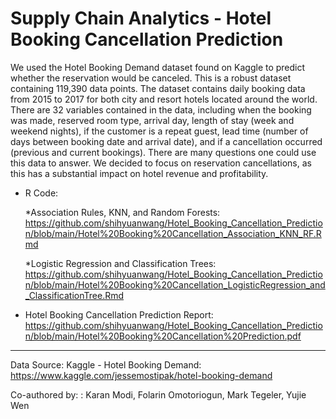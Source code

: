 # Supply Chain Analytics - Hotel Booking Cancellation Prediction
 
We used the Hotel Booking Demand dataset found on Kaggle to predict whether the reservation would be canceled. This is a robust dataset containing 119,390 data points. The dataset contains daily booking data from 2015 to 2017 for both city and resort hotels located around the world. There are 32 variables contained in the data, including when the booking was made, reserved room type, arrival day, length of stay (week and weekend nights), if the customer is a repeat guest, lead time (number of days between booking date and arrival date), and if a cancellation occurred (previous and current bookings). There are many questions one could use this data to answer. We decided to focus on reservation cancellations, as this has a substantial impact on hotel revenue and profitability. 


- R Code: 

  *Association Rules, KNN, and Random Forests: https://github.com/shihyuanwang/Hotel_Booking_Cancellation_Prediction/blob/main/Hotel%20Booking%20Cancellation_Association_KNN_RF.Rmd

  *Logistic Regression and Classification Trees: https://github.com/shihyuanwang/Hotel_Booking_Cancellation_Prediction/blob/main/Hotel%20Booking%20Cancellation_LogisticRegression_and_ClassificationTree.Rmd

- Hotel Booking Cancellation Prediction Report: https://github.com/shihyuanwang/Hotel_Booking_Cancellation_Prediction/blob/main/Hotel%20Booking%20Cancellation%20Prediction.pdf

---------------------------------------------------------------
Data Source: Kaggle - Hotel Booking Demand: https://www.kaggle.com/jessemostipak/hotel-booking-demand

Co-authored by: : Karan Modi, Folarin Omotoriogun, Mark Tegeler, Yujie Wen
